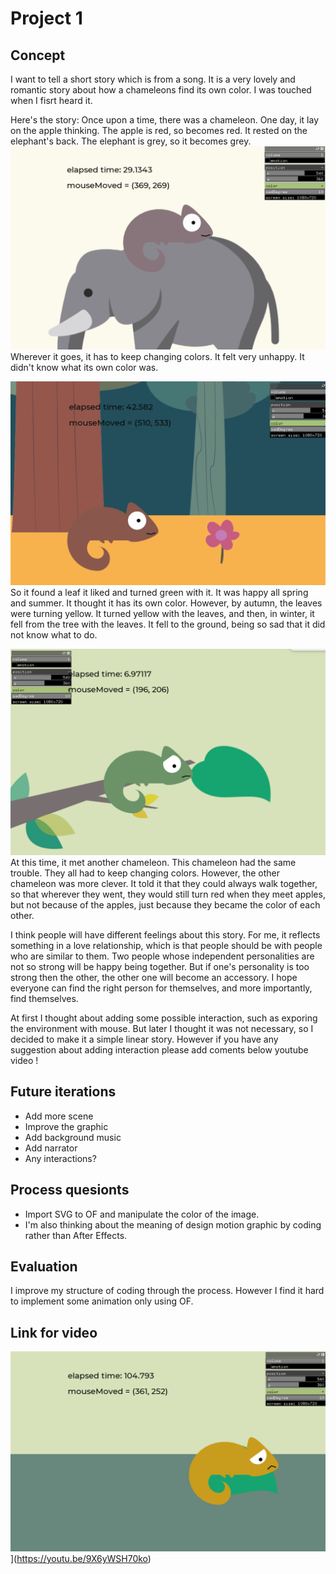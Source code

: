 # Project 1
## Concept
I want to tell a short story which is from a song. It is a very lovely and romantic story about how a chameleons find its own color. I was touched when I fisrt heard it. 

Here's the story:
Once upon a time, there was a chameleon. One day, it lay on the apple thinking. The apple is red, so becomes red. It rested on the elephant's back. The elephant is grey, so it becomes grey. 
![image](https://github.com/EffieSong/openframeworks/raw/master/Project_1/Scene1.png)
Wherever it goes, it has to keep changing colors. It felt very unhappy. It didn't know what its own color was.

![image](https://github.com/EffieSong/openframeworks/raw/master/Project_1/Scene2.png)
So it found a leaf it liked and turned green with it. It was happy all spring and summer. It thought it has its own color. However, by autumn, the leaves were turning yellow. It turned yellow with the leaves, and then, in winter, it fell from the tree with the leaves. It fell to the ground, being so sad that it did not know what to do. 

![image](https://github.com/EffieSong/openframeworks/raw/master/Project_1/Scene3.png)
At this time, it met another chameleon. This chameleon had the same trouble. They all had to keep changing colors. However, the other chameleon was more clever. It told it that they could always walk together, so that wherever they went, they would still turn red when they  meet apples, but not because of the apples, just because they became the color of each other.


I think people will have different feelings about this story. For me, it reflects something in a love relationship, which is that people should be with people who are similar to them. Two people whose independent personalities are not so strong will be happy being together. But if one's personality is too strong then the other, the other one will become an accessory. I hope everyone can find the right person for themselves, and more importantly, find themselves.

At first I thought about adding some possible interaction, such as exporing the environment with mouse. But later I thought it was not necessary, so I decided to make it a simple linear story. However if you have any suggestion about adding interaction please add coments below youtube video !

## Future iterations
* Add more scene
* Improve the graphic
* Add background music
* Add narrator
* Any interactions?

## Process quesionts
*  Import SVG to OF and manipulate the color of the image.
*  I'm also thinking about the meaning of design motion graphic by coding rather than After Effects.

## Evaluation
I improve my structure of coding through the process. However I find it hard to implement some animation only using OF. 
## Link for video
![](https://github.com/EffieSong/openframeworks/raw/master/Project_1/Scene4.png)](https://youtu.be/9X6yWSH70ko)



